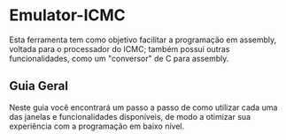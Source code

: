 # **Emulator-ICMC**
Esta ferramenta tem como objetivo facilitar a programação em assembly, voltada para o processador do ICMC; também possui outras funcionalidades, como um "conversor" de C para assembly.



## Guia Geral
Neste guia você encontrará um passo a passo de como utilizar cada uma das janelas e funcionalidades disponíveis, de modo a otimizar sua experiência com a programação em baixo nível.


